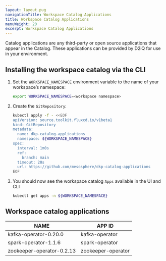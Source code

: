 ```yaml
---
layout: layout.pug
navigationTitle: Workspace Catalog Applications
title: Workspace Catalog Applications
menuWeight: 20
excerpt: Workspace Catalog Applications
---
```

<!-- TODO: settle down the link target to custom applications -->
Catalog applications are any third-party or open source applications that appear in the Catalog. These applications can be provided by D2iQ for use in your environment.

## Installing the workspace catalog via the CLI

1.  Set the `WORKSPACE_NAMESPACE` environment variable to the name of your workspace’s namespace:

    ```bash
    export WORKSPACE_NAMESPACE=<workspace namespace>
    ```

1.  Create the `GitRepository`:

    ```sh
    kubectl apply -f - <<EOF
    apiVersion: source.toolkit.fluxcd.io/v1beta1
    kind: GitRepository
    metadata:
      name: dkp-catalog-applications
      namespace: ${WORKSPACE_NAMESPACE}
    spec:
      interval: 1m0s
      ref:
        branch: main
      timeout: 20s
      url: https://github.com/mesosphere/dkp-catalog-applications  
    EOF
    ```

1.  You should now see the workspace catalog `Apps` available in the UI and CLI

    ```bash
    kubectl get apps -n ${WORKSPACE_NAMESPACE}
    ```

## Workspace catalog applications

| NAME                          | APP ID                |
| ----------------------------- | --------------------- |
| kafka-operator-0.20.0         | kafka-operator        |
| spark-operator-1.1.6          | spark-operator        |
| zookeeper-operator-0.2.13     | zookeeper-operator    |

